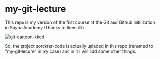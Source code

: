 # my-git-lecture

This repo is my version of the first course of the Git and Github initilization in Sayna Academy (Thanks to them 😄)

![git-cartoon-xkcd](https://imgs.xkcd.com/comics/git.png)

So, the project sorcerer-code is actually upladed in this repo (renamed to "my-git-lecure" in my case) and in it I will add some other things.
